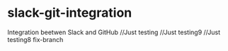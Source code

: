 # slack-git-integration
Integration beetwen Slack and GitHub
//Just testing
//Just testing9
//Just testing8 fix-branch
